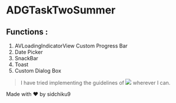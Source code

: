 # ADGTaskTwoSummer

## Functions : 
1. AVLoadingIndicatorView Custom Progress Bar
2. Date Picker
3. SnackBar
4. Toast
5. Custom Dialog Box

> I have tried implementing the guidelines of ![](https://material.io) wherever I can.

Made with ❤️ by sidchiku9
